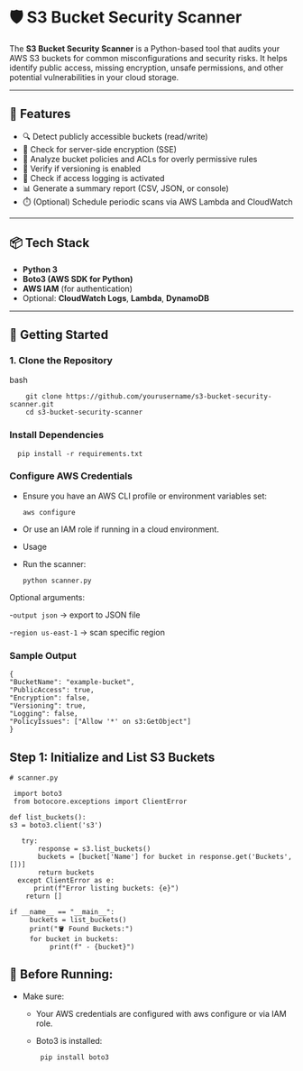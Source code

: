 # 🛡️ S3 Bucket Security Scanner

The **S3 Bucket Security Scanner** is a Python-based tool that audits your AWS S3 buckets for common misconfigurations and security risks. It helps identify public access, missing encryption, unsafe permissions, and other potential vulnerabilities in your cloud storage.

---

## 🔧 Features

- 🔍 Detect publicly accessible buckets (read/write)
- 🔐 Check for server-side encryption (SSE)
- 📜 Analyze bucket policies and ACLs for overly permissive rules
- 🔁 Verify if versioning is enabled
- 📘 Check if access logging is activated
- 📊 Generate a summary report (CSV, JSON, or console)
- ⏱️ (Optional) Schedule periodic scans via AWS Lambda and CloudWatch

---

## 📦 Tech Stack

- **Python 3**
- **Boto3 (AWS SDK for Python)**
- **AWS IAM** (for authentication)
- Optional: **CloudWatch Logs**, **Lambda**, **DynamoDB**

---

## 🚀 Getting Started

### 1. Clone the Repository
bash

        git clone https://github.com/yourusername/s3-bucket-security-scanner.git
        cd s3-bucket-security-scanner
### Install Dependencies

      pip install -r requirements.txt
### Configure AWS Credentials
- Ensure you have an AWS CLI profile or environment variables set:

      aws configure
- Or use an IAM role if running in a cloud environment.

- Usage
- Run the scanner:
  
      python scanner.py
Optional arguments:

-``output json`` → export to JSON file

-``region us-east-1`` → scan specific region

### Sample Output

    {
    "BucketName": "example-bucket",
    "PublicAccess": true,
    "Encryption": false,
    "Versioning": true,
    "Logging": false,
    "PolicyIssues": ["Allow '*' on s3:GetObject"]
    }
## Step 1: Initialize and List S3 Buckets

    # scanner.py

     import boto3
     from botocore.exceptions import ClientError

    def list_buckets():
    s3 = boto3.client('s3')

       try:
           response = s3.list_buckets()
           buckets = [bucket['Name'] for bucket in response.get('Buckets', [])]
           return buckets
      except ClientError as e:
          print(f"Error listing buckets: {e}")
        return []

    if __name__ == "__main__":
         buckets = list_buckets()
         print("🪣 Found Buckets:")
         for bucket in buckets:
              print(f" - {bucket}")
## 🔧 Before Running:
- Make sure:

   - Your AWS credentials are configured with aws configure or via IAM role.

   - Boto3 is installed:
 
          pip install boto3
